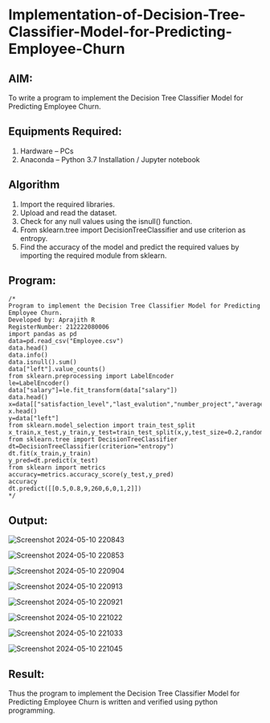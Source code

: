 # Implementation-of-Decision-Tree-Classifier-Model-for-Predicting-Employee-Churn

## AIM:
To write a program to implement the Decision Tree Classifier Model for Predicting Employee Churn.

## Equipments Required:
1. Hardware – PCs
2. Anaconda – Python 3.7 Installation / Jupyter notebook

## Algorithm
1. Import the required libraries.
2. Upload and read the dataset.
3. Check for any null values using the isnull() function.
4. From sklearn.tree import DecisionTreeClassifier and use criterion as entropy.
5. Find the accuracy of the model and predict the required values by importing the required module from sklearn.  

## Program:
```
/*
Program to implement the Decision Tree Classifier Model for Predicting Employee Churn.
Developed by: Aprajith R
RegisterNumber: 212222080006
import pandas as pd
data=pd.read_csv("Employee.csv")
data.head()
data.info()
data.isnull().sum()
data["left"].value_counts()
from sklearn.preprocessing import LabelEncoder
le=LabelEncoder()
data["salary"]=le.fit_transform(data["salary"])
data.head()
x=data[["satisfaction_level","last_evalution","number_project","average_montly_hours","time_spend_company","work_accident","promotion_last_5years","salary"]]
x.head()
y=data["left"]
from sklearn.model_selection import train_test_split
x_train,x_test,y_train,y_test=train_test_split(x,y,test_size=0.2,random_state=100)
from sklearn.tree import DecisionTreeClassifier
dt=DecisionTreeClassifier(criterion="entropy")
dt.fit(x_train,y_train)
y_pred=dt.predict(x_test)
from sklearn import metrics
accuracy=metrics.accuracy_score(y_test,y_pred)
accuracy
dt.predict([[0.5,0.8,9,260,6,0,1,2]])
*/
```

## Output:
![Screenshot 2024-05-10 220843](https://github.com/Aprajith-R/Implementation-of-Decision-Tree-Classifier-Model-for-Predicting-Employee-Churn/assets/161153978/e5408d83-d766-427c-881e-6d63bf992e23)

![Screenshot 2024-05-10 220853](https://github.com/Aprajith-R/Implementation-of-Decision-Tree-Classifier-Model-for-Predicting-Employee-Churn/assets/161153978/641e6562-dc7f-456a-b612-7ace91ca3ac9)

![Screenshot 2024-05-10 220904](https://github.com/Aprajith-R/Implementation-of-Decision-Tree-Classifier-Model-for-Predicting-Employee-Churn/assets/161153978/574028d4-32e3-4193-8616-f90ca306ba3e)

![Screenshot 2024-05-10 220913](https://github.com/Aprajith-R/Implementation-of-Decision-Tree-Classifier-Model-for-Predicting-Employee-Churn/assets/161153978/672723ae-5d79-4390-9f1f-4627ed87f4d0)

![Screenshot 2024-05-10 220921](https://github.com/Aprajith-R/Implementation-of-Decision-Tree-Classifier-Model-for-Predicting-Employee-Churn/assets/161153978/2eb26cc7-0cf8-4947-96d4-ce253c56aceb)

![Screenshot 2024-05-10 221022](https://github.com/Aprajith-R/Implementation-of-Decision-Tree-Classifier-Model-for-Predicting-Employee-Churn/assets/161153978/cb8b681f-361f-4c1e-b020-0f73475bec7e)

![Screenshot 2024-05-10 221033](https://github.com/Aprajith-R/Implementation-of-Decision-Tree-Classifier-Model-for-Predicting-Employee-Churn/assets/161153978/aedc37fd-a14a-4577-a37f-59a6de255659)

![Screenshot 2024-05-10 221045](https://github.com/Aprajith-R/Implementation-of-Decision-Tree-Classifier-Model-for-Predicting-Employee-Churn/assets/161153978/de4b7f4f-a8ad-4464-a5e2-d71fa813078c)

## Result:
Thus the program to implement the  Decision Tree Classifier Model for Predicting Employee Churn is written and verified using python programming.
